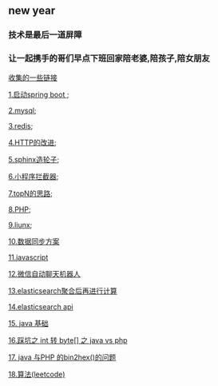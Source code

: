 ## new year

### 技术是最后一道屏障

### 让一起携手的哥们早点下班回家陪老婆,陪孩子,陪女朋友

[收集的一些链接](https://github.com/wulimax/blogs/blob/master/url.md)

[1.启动spring boot ](https://github.com/wulimax/blogs/blob/master/docs/1.md);

[2.mysql](https://github.com/wulimax/blogs/blob/master/docs/mysql/README.md);

[3.redis](https://github.com/wulimax/blogs/blob/master/docs/redis/README.md);

[4.HTTP的改进](https://github.com/wulimax/blogs/blob/master/docs/HTTP/README.md);

[5.sphinx造轮子](https://github.com/wulimax/blogs/blob/master/docs/sphinx/README.md);

[6.小程序拦截器](https://github.com/wulimax/blogs/blob/master/docs/wx/intercepto.js);

[7.topN的思路](https://github.com/wulimax/blogs/blob/master/docs/TopN/README.md);

[8.PHP](https://github.com/wulimax/blogs/blob/master/docs/php/README.md);

[9.liunx](https://github.com/wulimax/blogs/blob/master/docs/liunx/README.md);

[10.数据同步方案](https://github.com/wulimax/blogs/blob/master/docs/maxwell/README.md)

[11.javascript](https://github.com/wulimax/blogs/blob/master/docs/javascript/README.md)

[12.微信自动聊天机器人](https://github.com/wulimax/blogs/blob/master/docs/python/wx_user.md)

[13.elasticsearch聚合后再进行计算](https://github.com/wulimax/blogs/blob/master/docs/maxwell/ESaggs.md)

[14.elasticsearch api ](https://github.com/wulimax/blogs/blob/master/docs/maxwell/ESapi.md)

[15. java 基础](https://github.com/wulimax/blogs/blob/master/docs/java/README.md)

[16.踩坑之 int 转 byte[] 之 java vs php](https://github.com/wulimax/blogs/blob/master/docs/php/phpbyte.md)

[17. java 与PHP 的bin2hex()的问题](https://github.com/wulimax/blogs/blob/master/docs/java/bin2hex.md)

[18.算法(leetcode)](https://github.com/wulimax/blogs/blob/master/docs/arithmetic/README.md)







